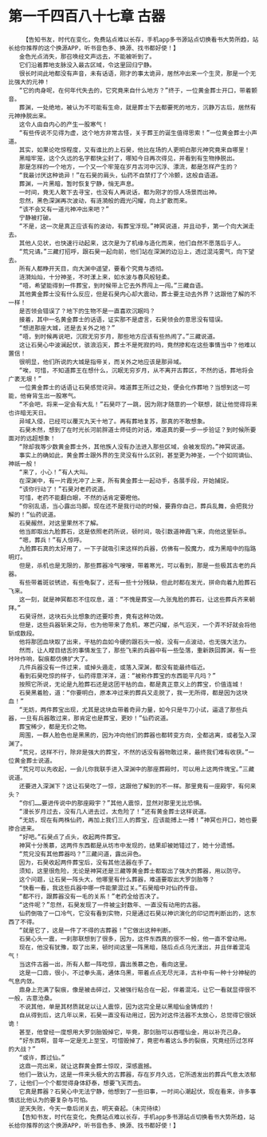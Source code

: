 # 第一千四百八十七章 古器
        【告知书友，时代在变化，免费站点难以长存，手机app多书源站点切换看书大势所趋，站长给你推荐的这个换源APP，听书音色多、换源、找书都好使！】
       金色光点消失，那召唤经文声远去，不能被听到了。
       它们沿着葬地支脉没入最古区域，令这里回归宁静。
       很长时间此地都没有声音，未有话语，刚才的事太诡异，居然冲出来一个生灵，那是一个无比强大的元神！
       “它的肉身呢，在何年代失去的，它究竟来自什么地方？”终于，一位黄金葬士开口，带着颤音。
       葬渊，一处绝地，被认为不可能有生命，就是葬士下去都要死的地方，沉静万古后，居然有元神挣脱出来。
       这令人由自内心的产生一股寒气！
       “有些传说不见得为虚，这个地方非常古怪，关于葬王的诞生值得思索！”一位黄金葬士小声道。
       其实，如果论吃惊程度，又有谁比的上石昊，他比在场的人更明白那元神究竟来自哪里！
       黑暗牢笼，这个久远的名字都快尘封了，哪知今日再次得见，并看到有生物挣脱出。
       那是怎样的一个地方，一个又一个牢笼在岁月古河中沉浮、漂流，都是怎样产生的？
       “我最讨厌这种诡异！”在石昊的肩头，仙药不自禁打了个冷颤，这般自语道。
       葬渊，一片黑暗，暂时恢复宁静，悄无声息。
       一时间，竟无人敢下去寻宝，也没有人再说话，都为刚才的惊人场景而出神。
       忽然，黑色深渊再次波动，有涟漪般的霞光闪耀，向上扩散而来。
       “该不会又有一道元神冲出来吧？”
       宁静被打破。
       “不是，这一次是真正应该有的波动，有葬宝浮现。”神冥说道，并且动手，第一个向大渊走去。
       其他人见状，也快速行动起来，这次是为了机缘与造化而来，他们自然不愿落后于人。
       “荒兄请。”三藏打招呼，跟石昊一起向前，他们站在深渊的边沿上，透过混沌雾气，向下望去。
       所有人都睁开天目，向大渊中遥望，要看个究竟与透彻。
       涟漪灿灿，十分神圣，不时漾上来，如水波与春风般轻柔。
       “唔，希望能得到一件葬宝，到时候带上它去外界闯上一闯。”三藏自语。
       其他黄金葬士没有什么反应，但是石昊内心却大震动，葬士要主动去外界？这跟他了解的不一样！
       是否领会错误了？地下的生物不是一直喜欢沉眠吗？
       接着，其中一名黄金葬士的话语，证实那不是虚言，石昊领会的意思没有错误。
       “想进那座大城，还是去关外之地？”
       “唔，到时候再说吧，沉寂无穷岁月，那些地方应该有些热闹了。”三藏说道。
       这让石昊心中波澜起伏，骇浪滔天，葬士不是死寂的吗，竟然掺和在这些事情当中？他难以置信！
       很明显，他们所说的大城是指帝关，而关外之地应该是那异域。
       “唉，可惜，不知道葬王在想什么，沉眠无穷岁月，从不离开古葬区，不然的话，葬地将会广袤无垠！”
       一位黄金葬士的话语让石昊感觉诧异。难道葬王所过之处，便会化作葬地？当想到这一可能，他脊背生出一股寒气。
       “不会吧，将来一定会有大乱！”石昊吓了一跳，因为刚才随意的一个联想，就让他觉得将来也许暗无天日。
       异域入侵，已经可以覆灭九天十地了。再有葬地复苏，那真的不敢想象。
       石昊木然，想到了在时光长河前胖道士师徒的对话，难道真的要一步一步验证？到时候所要面对的远超想象！
       “除却我等少数黄金葬士外，其他族人没有办法进入那些区域，会被发现的。”神冥说道。
       事实上的确如此，黄金葬士跟外界的生灵没有什么区别，甚至更为神圣，一个个如同谪仙、神祇一般！
       “来了，小心！”有人大叫。
       在深渊中，有一片霞光冲了上来，所有黄金葬士一起动手，各展手段，开始捕捉。
       “该你行动了！”石昊对老药说道。
       可惜，老药不能翻白眼，不然的话肯定要瞪他。
       “你别乱语，当心露出马脚。现在还不是我行动的时候，要靠你自己，葬兵乱舞，会把我分解的！”仙药说道。
       石昊赧然，对这里果然不了解。
       他当即取出九脸葬石，这是依照老药所说，顿时间，吸引数道神霞飞来，向他这里斩杀。
       “嗯，葬兵！”有人惊呼。
       九脸葬石真的太好用了，一下子就吸引来这样的兵器，仿佛有一股魔力，成为黑暗中的指路明灯。
       但是，杀机也是无限的，那些葬器冷气嗖嗖，带着寒光，可以看到，那是一些极其古老的兵器。
       有些带着斑驳锈迹，有些龟裂了，还有一些十分残缺，但此时都在发光，拼命向着九脸葬石飞来。
       这一刻，就是神冥都忍不住叹息，道：“不愧是葬宝——九张鬼脸的葬石，让这些葬兵齐来朝拜。”
       石昊讶然，这块石头比想象的还要珍贵，竟有这种功效。
       但是，这些兵器斩来之际，也为他带来了危机，寒芒闪耀，杀气滔天，一个弄不好就会将他斩成数段。
       他将那团血块取了出来，干枯的血如今硬的跟石头一般，没有一点波动，也无强大法力。
       然而，让人瞠目结舌的事情发生了，那些飞来的兵器中有一些坠落，重新跌回葬渊，有一些咔咔作响，裂痕都仿佛扩大了。
       几件兵器没有一件过来，或掉头遁走，或落入深渊，都没有能最终临近。
       看到石昊吃惊的样子，仙药得意洋洋，道：“被称作葬宝的东西能平凡吗？”
       按照它所说，无论是九脸葬石还是这团干枯的血，都是真正意义上的葬宝，价值连城！
       石昊黑着脸，道：“你要明白，原本冲过来的葬兵又走脱了，我一无所得，都是因为这块血！”
       “无妨，两件葬宝出现，尤其是这块血带着奇异力量，如今只是牛刀小试，逼退了那些兵器，一旦有兵器敢过来，那肯定也是葬宝，更妙！”仙药说道。
       葬宝稀少，都是无价之物。
       周围，一群人脸色也是黑黑的，因为冲向他们的葬器也都转变方向，全都逃离，或者坠入深渊了。
       “荒兄，这样不行，除非是强大的葬宝，不然的话没有器物敢过来，最终我们难有收获。”一位黄金葬士说道。
       “荒兄可以先收起，一会儿你我联手进入深渊中的那座葬殿时，可以用上这两件瑰宝。”三藏说道。
       还要进入深渊下？这让石昊吃了一惊，这跟他了解到的不一样。那里竟有一座殿宇，有何来头？
       “你们……要进传说中的那座殿宇？”其他人震惊，显然对那里无比恐惧。
       “漫长岁月过去，没有几人进去过，太危险了！”还有黄金葬士这样说道。
       “无妨，现在有两株仙药，再加上我们三人的葬宝，应该能搏上一搏！”神冥也开口，她也要掺合进来。
       “好吧。”石昊点了点头，收起两件葬宝。
       神冥十分羡慕，这两件东西都是从坊市中发现的，结果却被她错过了，她十分遗憾。
       “荒兄没有其他葬器吗？”三藏问道，露出异色。
       因为，石昊收起两件葬宝后，没有其他法器在手了。
       须知，这里很危险，无论是神冥还是三藏等黄金葬士都取出了强大的葬器，用以防守。
       这个问题，让石昊一阵头大，他哪里有什么葬器，难道要取出大罗剑胎等？
       “快看一看，我这些兵器中哪一件能蒙混过关。”石昊暗中对仙药传音。
       “都不行，跟葬器没有一毛的关系！”老药全给否决了。
       “这件呢？”忽然，石昊发现了一件被尘封数年、一直没有动用的古器。
       仙药倒吸了一口冷气，它没有看到实物，只是通过石昊以神识演化的印记而判断出的，这东西了不得。
       “就是它了，这是一件了不得的古葬器！”它做出这种判断。
       石昊心头一震，一刹那联想到了很多，因为，这件东西真的很不一般，他一直不曾动用。
       现在，他没有犹豫，取了出来，顿时间这里一阵黑暗，随后点点乌光漾出，并且伴着混沌气！
       当这件古器一出，所有人都一阵吃惊，露出羡慕之色，看向这里。
       这是一口鼎，很小，不过拳头高，通体乌黑，带着点点无尽光泽，古朴中有一种十分神秘的气息内敛。
       鼎身上充满了裂痕，像是被击碎过，又被强行粘合在一起，伴着混沌，让它一看就显得很不一般，古意沧桑。
       不说其他，单是其材质就足以让人震惊，因为这完全是以黑暗仙金铸成的！
       自从得到后，这几年以来，石昊一直没有动用过，因为对这件法器不太放心，总觉得它很妖诡！
       甚至，他曾经一度想用大罗剑胎毁掉它，毕竟，那剑胎可以吞噬仙金，用以补充己身。
       “好东西啊，昔年一定是无上至宝，可惜毁掉了，竟密布着这么多的裂痕，究竟经历过怎样的大战？”
       “或许，葬过仙。”
       这鼎一亮出来，就让这群黄金葬士惊叹，深感震撼。
       他们一致认为，这是一件来头极大的古葬器，存在岁月久远，它所透发出的葬兵气息太浓郁了，让他们一个个都觉得身体舒泰，想要飞天而去。
       它真是葬器？石昊心中无法宁静，他想到了一些旧事，一时间心潮起伏，现在看来，许多事情远比他认为的要复杂与可怕。
       逆天失败，今天一章后闭关去，明天奋起。（未完待续）
       【告知书友，时代在变化，免费站点难以长存，手机app多书源站点切换看书大势所趋，站长给你推荐的这个换源APP，听书音色多、换源、找书都好使！】